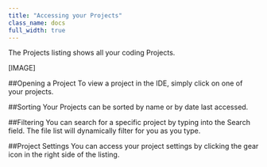 ```yaml
---
title: "Accessing your Projects"
class_name: docs
full_width: true
---
```


The Projects listing shows all your coding Projects. 

[IMAGE]

##Opening a Project
To view a project in the IDE, simply click on one of your projects.

##Sorting
Your Projects can be sorted by name or by date last accessed. 

##Filtering
You can search for a specific project by typing into the Search field. The file list will dynamically filter for you as you type.

##Project Settings
You can access your project settings by clicking the gear icon in the right side of the listing.




